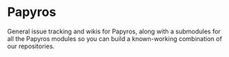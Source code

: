Papyros
=======

General issue tracking and wikis for Papyros, along with a submodules for all
the Papyros modules so you can build a known-working combination of our repositories.
